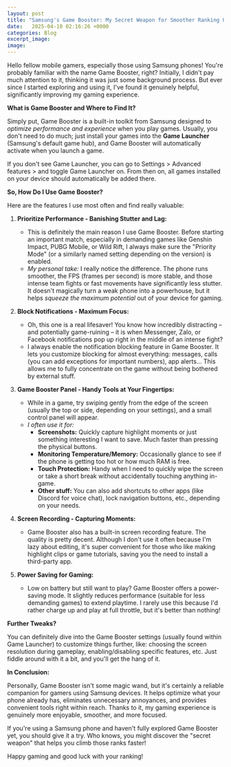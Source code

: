 ```yaml
---
layout: post
title: "Samsung's Game Booster: My Secret Weapon for Smoother Ranking Up?"
date:   2025-04-10 02:16:26 +0000
categories: Blog
excerpt_image: 
image: 
---
```


Hello fellow mobile gamers, especially those using Samsung phones! You're probably familiar with the name Game Booster, right? Initially, I didn't pay much attention to it, thinking it was just some background process. But ever since I started exploring and using it, I've found it genuinely helpful, significantly improving my gaming experience.

**What is Game Booster and Where to Find It?**

Simply put, Game Booster is a built-in toolkit from Samsung designed to *optimize performance and experience* when you play games. Usually, you don't need to do much; just install your games into the **Game Launcher** (Samsung's default game hub), and Game Booster will automatically activate when you launch a game.

If you don't see Game Launcher, you can go to Settings > Advanced features > and toggle Game Launcher on. From then on, all games installed on your device should automatically be added there.

**So, How Do I Use Game Booster?**

Here are the features I use most often and find really valuable:

1.  **Prioritize Performance - Banishing Stutter and Lag:**
    * This is definitely the main reason I use Game Booster. Before starting an important match, especially in demanding games like Genshin Impact, PUBG Mobile, or Wild Rift, I always make sure the "Priority Mode" (or a similarly named setting depending on the version) is enabled.
    * *My personal take:* I really notice the difference. The phone runs smoother, the FPS (frames per second) is more stable, and those intense team fights or fast movements have significantly less stutter. It doesn't magically turn a weak phone into a powerhouse, but it helps *squeeze the maximum potential* out of your device for gaming.

2.  **Block Notifications - Maximum Focus:**
    * Oh, this one is a real lifesaver! You know how incredibly distracting – and potentially game-ruining – it is when Messenger, Zalo, or Facebook notifications pop up right in the middle of an intense fight?
    * I always enable the notification blocking feature in Game Booster. It lets you customize blocking for almost everything: messages, calls (you can add exceptions for important numbers), app alerts... This allows me to fully concentrate on the game without being bothered by external stuff.

3.  **Game Booster Panel - Handy Tools at Your Fingertips:**
    * While in a game, try swiping gently from the edge of the screen (usually the top or side, depending on your settings), and a small control panel will appear.
    * *I often use it for:*
        * **Screenshots:** Quickly capture highlight moments or just something interesting I want to save. Much faster than pressing the physical buttons.
        * **Monitoring Temperature/Memory:** Occasionally glance to see if the phone is getting too hot or how much RAM is free.
        * **Touch Protection:** Handy when I need to quickly wipe the screen or take a short break without accidentally touching anything in-game.
        * **Other stuff:** You can also add shortcuts to other apps (like Discord for voice chat), lock navigation buttons, etc., depending on your needs.

4.  **Screen Recording - Capturing Moments:**
    * Game Booster also has a built-in screen recording feature. The quality is pretty decent. Although I don't use it often because I'm lazy about editing, it's super convenient for those who like making highlight clips or game tutorials, saving you the need to install a third-party app.

5.  **Power Saving for Gaming:**
    * Low on battery but still want to play? Game Booster offers a power-saving mode. It slightly reduces performance (suitable for less demanding games) to extend playtime. I rarely use this because I'd rather charge up and play at full throttle, but it's better than nothing!

**Further Tweaks?**

You can definitely dive into the Game Booster settings (usually found within Game Launcher) to customize things further, like: choosing the screen resolution during gameplay, enabling/disabling specific features, etc. Just fiddle around with it a bit, and you'll get the hang of it.

**In Conclusion:**

Personally, Game Booster isn't some magic wand, but it's certainly a reliable companion for gamers using Samsung devices. It helps optimize what your phone already has, eliminates unnecessary annoyances, and provides convenient tools right within reach. Thanks to it, my gaming experience is genuinely more enjoyable, smoother, and more focused.

If you're using a Samsung phone and haven't fully explored Game Booster yet, you should give it a try. Who knows, you might discover the "secret weapon" that helps you climb those ranks faster!

Happy gaming and good luck with your ranking!
